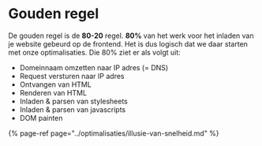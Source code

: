 # Gouden regel

De gouden regel is de **80-20** regel. **80%** van het werk voor het inladen van je website gebeurd op de frontend. Het is dus logisch dat we daar starten met onze optimalisaties. Die 80% ziet er als volgt uit:

* Domeinnaam omzetten naar IP adres \(= DNS\)
* Request versturen naar IP adres
* Ontvangen van HTML
* Renderen van HTML
* Inladen & parsen van stylesheets
* Inladen & parsen van javascripts
* DOM painten

{% page-ref page="../optimalisaties/illusie-van-snelheid.md" %}





